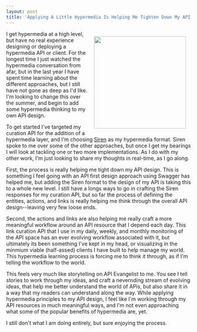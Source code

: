 ```yaml
---
layout: post
title: 'Applying A Little Hypermedia Is Helping Me Tighten Down My API Design And Tell A Better API Story'
---
```

<p><img style="padding: 15px;" src="https://s3.amazonaws.com/kinlane-productions/bw-icons/bw-hypermedia.png" alt="" width="250" align="right" /></p>
<p>I get hypermedia at a high level, but have no real experience designing or deploying a hypermedia API or client. For the longest time I just watched the hypermedia conversation from afar, but in the last year I have spent time learning about the different approaches, but I still have not gone as deep as I'd like. I'm looking to change this over the summer, and begin to add some hypermedia thinking to my own API design.</p>
<p>To get started I've targeted my curation API for the addition of a hypermedia layer, and I'm choosing <a href="https://github.com/kevinswiber/siren">Siren</a> as my hypermedia format. Siren spoke to me over some of the other approaches, but once I get my bearings I will look at tackling one or two more implementations. As I do with my other work, I'm just looking to share my thoughts in real-time, as I go along.</p>
<p>First, the process is really helping me tight down my API design. This is something I feel going with an API first design approach using Swagger has helped me, but adding the Siren format to the design of my API is taking this to a whole new level. I still have a longs ways to go in crafting the Siren responses for my curation API, but so far the process of defining the entities, actions, and links is really helping me think through the overall API design--leaving very few loose ends.</p>
<p>Second, the actions and links are also helping me really craft a more meaningful workflow around an API resource that I depend each day. This link curation API that I use in my daily, weekly, and monthly monitoring of the API space has an ever evolving workflow associated with it, but ultimately its been something I've kept in my head, or visualizing in the minmium viable (half-assed) clients I have built to help manage my world. This hypermedia learning process is forcing me to think it through, as if I'm telling the workflow to the world.&nbsp;</p>
<p>This feels very much like storytelling on API Evangelist to me. You see I tell stories to work through my ideas, and craft a nevernding stream of evolving ideas, that help me better understand the world of APis, but also share it in a way that my readers can understand along the way. While applying hypermedia principles to my API design, I feel like I'm working through my API resources in much meaningful ways, and I'm not even approaching what some of the popular benefits of hypermedia are, yet.</p>
<p>I still don't what I am doing entirely, but sure enjoying the process.</p>